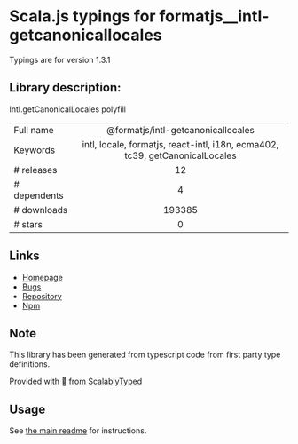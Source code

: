 
# Scala.js typings for formatjs__intl-getcanonicallocales

Typings are for version 1.3.1

## Library description:
Intl.getCanonicalLocales polyfill

|                    |                 |
| ------------------ | :-------------: |
| Full name          | @formatjs/intl-getcanonicallocales |
| Keywords           | intl, locale, formatjs, react-intl, i18n, ecma402, tc39, getCanonicalLocales |
| # releases         | 12 |
| # dependents       | 4 |
| # downloads        | 193385 |
| # stars            | 0 |

## Links
- [Homepage](https://github.com/formatjs/formatjs#readme)
- [Bugs](https://github.com/formatjs/formatjs/issues)
- [Repository](https://github.com/formatjs/formatjs)
- [Npm](https://www.npmjs.com/package/%40formatjs%2Fintl-getcanonicallocales)
    


## Note
This library has been generated from typescript code from first party type definitions.

Provided with :purple_heart: from [ScalablyTyped](https://github.com/oyvindberg/ScalablyTyped)

## Usage
See [the main readme](../../readme.md) for instructions.


